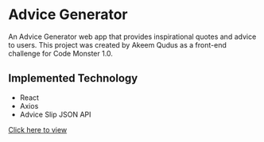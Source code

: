 # Advice Generator
An Advice Generator web app that provides inspirational quotes and advice to users. This project was created by Akeem Qudus as a front-end challenge for Code Monster 1.0.

## Implemented Technology
- React
- Axios
- Advice Slip JSON API

<a href="https://js-lover-advice-generator-app.netlify.app/" target="_blank">Click here to view</a>
